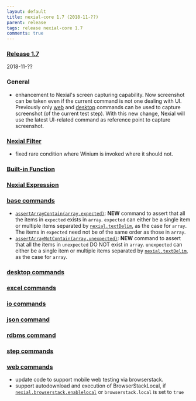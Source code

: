 ```yaml
---
layout: default
title: nexial-core 1.7 (2018-11-??)
parent: release
tags: release nexial-core 1.7
comments: true
---
```


### <a href="https://github.com/nexiality/nexial-core/releases/tag/nexial-core-1.7" class="external-link" target="_nexial_link">Release 1.7</a>
2018-11-??


### General
- enhancement to Nexial's screen capturing capability. Now screenshot can be taken even if the current command is not
  one dealing with UI. Previously only [web](../commands/web) and [desktop](../commands/desktop) commands can be used to
  capture screenshot (of the current test step). With this new change, Nexial will use the latest UI-related command
  as reference point to capture screenshot. 


### [Nexial Filter](../flowcontrols/filter)
- fixed rare condition where Winium is invoked where it should not.


### [Built-in Function](../functions)


### [Nexial Expression](../expressions)  


### [base commands](../commands/base)
- [`assertArrayContain(array,expected)`](../commands/base/assertArrayContain(array,expected)): **NEW** command to assert
  that all the items in `expected` exists in `array`. `expected` can either be a single item or multiple items separated
  by [`nexial.textDelim`](../systemvars/index#nexial.textDelim), as the case for `array`.  The items in `expected` need
  not be of the same order as those in `array`.
- [`assertArrayNotContain(array,unexpected)`](../commands/base/assertArrayNotContain(array,unexpected)): **NEW** command 
  to assert that all the items in `unexpected` DO NOT exist in `array`. `unexpected` can either be a single item or 
  multiple items separated by [`nexial.textDelim`](../systemvars/index#nexial.textDelim), as the case for `array`.


### [desktop commands](../commands/desktop)


### [excel commands](../commands/excel)


### [io commands](../commands/io)


### [json command](../commands/json)


### [rdbms command](../commands/rdbms)


### [step commands](../commands/step)


### [web commands](../commands/web)
- update code to support mobile web testing via browserstack.
- support autodownload and execution of BrowserStackLocal, if 
  [`nexial.browserstack.enablelocal`](../systemvars/index#nexial.browserstack.enablelocal) or `browserstack.local` is
  set to `true`